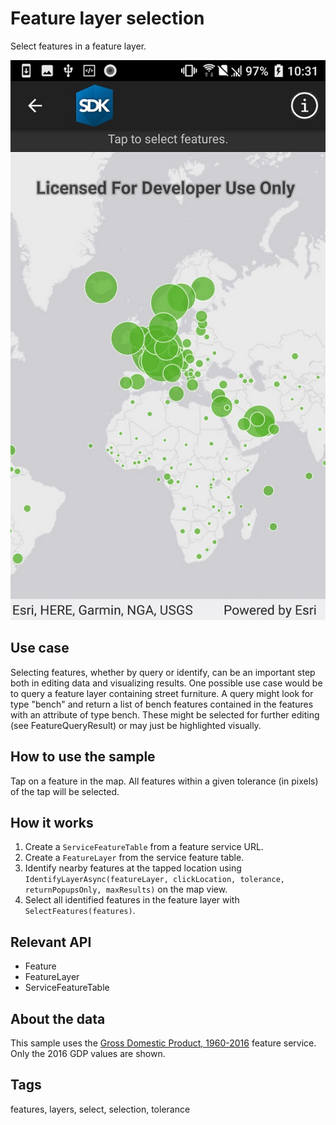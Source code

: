 # Feature layer selection

Select features in a feature layer.

![Image of feature layer selection](FeatureLayerSelection.jpg)

## Use case

Selecting features, whether by query or identify, can be an important step both in editing data and visualizing results. One possible use case would be to query a feature layer containing street furniture. A query might look for type "bench" and return a list of bench features contained in the features with an attribute of type bench. These might be selected for further editing (see FeatureQueryResult) or may just be highlighted visually.

## How to use the sample

Tap on a feature in the map. All features within a given tolerance (in pixels) of the tap will be selected.

## How it works

1. Create a `ServiceFeatureTable` from a feature service URL.
2. Create a `FeatureLayer` from the service feature table.
3. Identify nearby features at the tapped location using `IdentifyLayerAsync(featureLayer, clickLocation, tolerance, returnPopupsOnly, maxResults)` on the map view.
4. Select all identified features in the feature layer with `SelectFeatures(features)`.

## Relevant API

* Feature
* FeatureLayer
* ServiceFeatureTable

## About the data

This sample uses the [Gross Domestic Product, 1960-2016](https://www.arcgis.com/home/item.html?id=0c4b6b70a56b40b08c5b0420c570a6ac) feature service. Only the 2016 GDP values are shown.

## Tags

features, layers, select, selection, tolerance